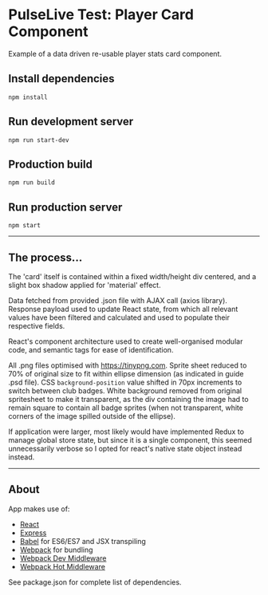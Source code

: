 # PulseLive Test: Player Card Component

Example of a data driven re-usable player stats card component.

## Install dependencies
`npm install`

## Run development server
`npm run start-dev`

## Production build
`npm run build`

## Run production server
`npm start`

---

## The process...

The 'card' itself is contained within a fixed width/height div centered, and a slight box shadow applied for 'material' effect.

Data fetched from provided .json file with AJAX call (axios library). Response payload used to update React state, from which all relevant values have been filtered and calculated and used to populate their respective fields.

React's component architecture used to create well-organised modular code, and semantic tags for ease of identification.

All .png files optimised with https://tinypng.com. Sprite sheet reduced to 70% of original size to fit within ellipse dimension (as indicated in guide .psd file). CSS `background-position` value shifted in 70px increments to switch between club badges. White background removed from original spritesheet to make it transparent, as the div containing the image had to remain square to contain all badge sprites (when not transparent, white corners of the image spilled outside of the ellipse).

If application were larger, most likely would have implemented Redux to manage global store state, but since it is a single component, this seemed unnecessarily verbose so I opted for react's native state object instead instead.

---

## About

App makes use of:

* [React](https://github.com/facebook/react)
* [Express](http://expressjs.com)
* [Babel](http://babeljs.io) for ES6/ES7 and JSX transpiling
* [Webpack](http://webpack.github.io) for bundling
* [Webpack Dev Middleware](http://webpack.github.io/docs/webpack-dev-middleware.html)
* [Webpack Hot Middleware](https://github.com/glenjamin/webpack-hot-middleware)

See package.json for complete list of dependencies.
